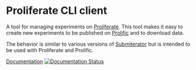 # Proliferate CLI client

A tool for managing experiments on [Proliferate](https://proliferate.alps.science). This tool makes it easy to create new experiments to be published on [Prolific](https://prolific.co) and to download data.

The behavior is similar to various versions of [Submiterator](https://github.com/sebschu/Submiterator) but is intended to be used with Proliferate and Prolific.

[Documentation](https://proliferate-client.readthedocs.org/) [![Documentation Status](https://readthedocs.org/projects/proliferate-client/badge/?version=latest)](https://proliferate-client.readthedocs.io/en/latest/?badge=latest)
